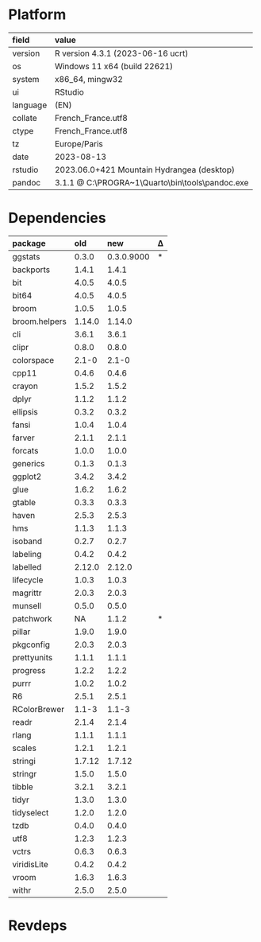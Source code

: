# Platform

|field    |value                                           |
|:--------|:-----------------------------------------------|
|version  |R version 4.3.1 (2023-06-16 ucrt)               |
|os       |Windows 11 x64 (build 22621)                    |
|system   |x86_64, mingw32                                 |
|ui       |RStudio                                         |
|language |(EN)                                            |
|collate  |French_France.utf8                              |
|ctype    |French_France.utf8                              |
|tz       |Europe/Paris                                    |
|date     |2023-08-13                                      |
|rstudio  |2023.06.0+421 Mountain Hydrangea (desktop)      |
|pandoc   |3.1.1 @ C:\PROGRA~1\Quarto\bin\tools\pandoc.exe |

# Dependencies

|package       |old    |new        |Δ  |
|:-------------|:------|:----------|:--|
|ggstats       |0.3.0  |0.3.0.9000 |*  |
|backports     |1.4.1  |1.4.1      |   |
|bit           |4.0.5  |4.0.5      |   |
|bit64         |4.0.5  |4.0.5      |   |
|broom         |1.0.5  |1.0.5      |   |
|broom.helpers |1.14.0 |1.14.0     |   |
|cli           |3.6.1  |3.6.1      |   |
|clipr         |0.8.0  |0.8.0      |   |
|colorspace    |2.1-0  |2.1-0      |   |
|cpp11         |0.4.6  |0.4.6      |   |
|crayon        |1.5.2  |1.5.2      |   |
|dplyr         |1.1.2  |1.1.2      |   |
|ellipsis      |0.3.2  |0.3.2      |   |
|fansi         |1.0.4  |1.0.4      |   |
|farver        |2.1.1  |2.1.1      |   |
|forcats       |1.0.0  |1.0.0      |   |
|generics      |0.1.3  |0.1.3      |   |
|ggplot2       |3.4.2  |3.4.2      |   |
|glue          |1.6.2  |1.6.2      |   |
|gtable        |0.3.3  |0.3.3      |   |
|haven         |2.5.3  |2.5.3      |   |
|hms           |1.1.3  |1.1.3      |   |
|isoband       |0.2.7  |0.2.7      |   |
|labeling      |0.4.2  |0.4.2      |   |
|labelled      |2.12.0 |2.12.0     |   |
|lifecycle     |1.0.3  |1.0.3      |   |
|magrittr      |2.0.3  |2.0.3      |   |
|munsell       |0.5.0  |0.5.0      |   |
|patchwork     |NA     |1.1.2      |*  |
|pillar        |1.9.0  |1.9.0      |   |
|pkgconfig     |2.0.3  |2.0.3      |   |
|prettyunits   |1.1.1  |1.1.1      |   |
|progress      |1.2.2  |1.2.2      |   |
|purrr         |1.0.2  |1.0.2      |   |
|R6            |2.5.1  |2.5.1      |   |
|RColorBrewer  |1.1-3  |1.1-3      |   |
|readr         |2.1.4  |2.1.4      |   |
|rlang         |1.1.1  |1.1.1      |   |
|scales        |1.2.1  |1.2.1      |   |
|stringi       |1.7.12 |1.7.12     |   |
|stringr       |1.5.0  |1.5.0      |   |
|tibble        |3.2.1  |3.2.1      |   |
|tidyr         |1.3.0  |1.3.0      |   |
|tidyselect    |1.2.0  |1.2.0      |   |
|tzdb          |0.4.0  |0.4.0      |   |
|utf8          |1.2.3  |1.2.3      |   |
|vctrs         |0.6.3  |0.6.3      |   |
|viridisLite   |0.4.2  |0.4.2      |   |
|vroom         |1.6.3  |1.6.3      |   |
|withr         |2.5.0  |2.5.0      |   |

# Revdeps

